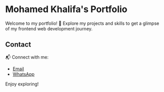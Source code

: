 # Mohamed Khalifa's Portfolio

Welcome to my portfolio! 👋 Explore my projects and skills to get a glimpse of my frontend web development journey.

## Contact

📬 Connect with me:
- [Email](mohamedkhalifadev@gmail.com)
- [WhatsApp](https://wa.me/+201123482136)

Enjoy exploring!
